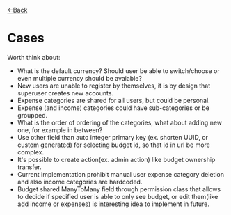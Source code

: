 [&larr;Back](README.md)
# Cases
Worth think about:
* What is the default currency? Should user be able to switch/choose or even multiple currency should be avaiable?
* New users are unable to register by themselves, it is by design that superuser creates new accounts.
* Expense categories are shared for all users, but could be personal.
* Expense (and income) categories could have sub-categories or be groupped.
* What is the order of ordering of the categories, what about adding new one, for example in between?
* Use other field than auto integer primary key (ex. shorten UUID, or custom generated) for selecting budget id, so that id in url be more complex.
* It's possible to create action(ex. admin action) like budget ownership transfer.
* Current implementation prohibit manual user expense category deletion and also income categories are hardcoded.
* Budget shared ManyToMany field through permission class that allows to decide if specified user is able to only see budget, or edit them(like add income or expenses) is interesting idea to implement in future.
 
